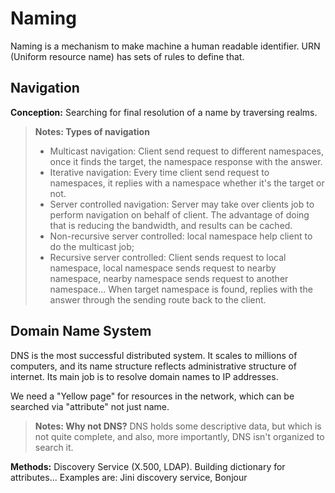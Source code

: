 **Naming**
===
Naming is a mechanism to make machine a human readable identifier. URN (Uniform resource name) has sets of rules to define that. 

**Navigation**
---
**Conception:** Searching for final resolution of a name by traversing realms.

> **Notes: Types of navigation**
> 
>  - Multicast navigation: Client send request to different namespaces, once it finds the target, the namespace response with the answer.
>  - Iterative navigation: Every time client send request to namespaces, it replies with a namespace whether it's the target or not.
>  - Server controlled navigation: Server may take over clients job to perform navigation on behalf of client. The advantage of doing that is reducing the bandwidth, and results can be cached.
>   - Non-recursive server controlled: local namespace help client to do the multicast job;
>   - Recursive server controlled: Client sends request to local namespace, local namespace sends request to nearby namespace, nearby namespace sends request to another namespace... When target namespace is found, replies with the answer through the sending route back to the client.

**Domain Name System**
---
DNS is the most successful distributed system. It scales to millions of computers, and its name structure reflects administrative structure of internet. Its main job is to resolve domain names to IP addresses.

We need a "Yellow page" for resources in the network, which can be searched via "attribute" not just name.

> **Notes: Why not DNS?**
> DNS holds some descriptive data, but which is not quite complete, and also, more importantly, DNS isn't organized to search it.

**Methods:** Discovery Service (X.500, LDAP). Building dictionary for attributes... Examples are: Jini discovery service, Bonjour